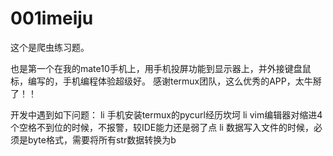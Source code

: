 # 001imeiju
这个是爬虫练习题。

也是第一个在我的mate10手机上，用手机投屏功能到显示器上，并外接键盘鼠标，编写的，手机编程体验超级好。
感谢termux团队，这么优秀的APP，太牛掰了！！


开发中遇到如下问题：
li 手机安装termux的pycurl经历坎坷
li vim编辑器对缩进4个空格不到位的时候，不报警，较IDE能力还是弱了点
li 数据写入文件的时候，必须是byte格式，需要将所有str数据转换为b
